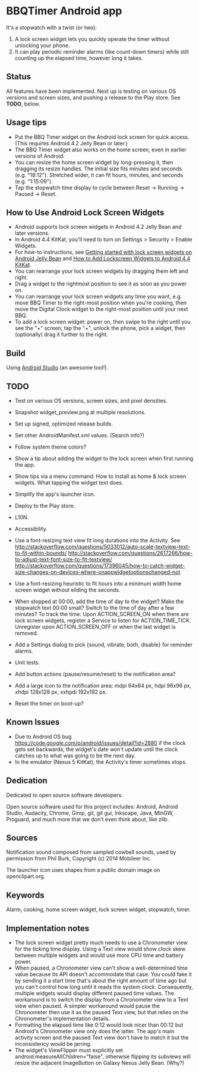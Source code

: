 # BBQTimer Android app

It's a stopwatch with a twist (or two):

1. A lock screen widget lets you quickly operate the timer without unlocking your phone.
2. It can play periodic reminder alarms (like count-down timers) while still counting up the elapsed
   time, however long it takes.

## Status
All features have been implemented. Next up is testing on various OS versions and screen
sizes, and pushing a release to the Play store. See **TODO**, below.

## Usage tips
* Put the BBQ Timer widget on the Android lock screen for quick access. (This requires Android 4.2
  Jelly Bean or later.)
* The BBQ Timer widget also works on the home screen, even in earlier versions of Android.
* You can resize the home screen widget by long-pressing it, then dragging its resize handles.
  The initial size fits minutes and seconds (e.g. "18:12"). Stretched wider, it can fit hours,
  minutes, and seconds (e.g. "1:15:09").
* Tap the stopwatch time display to cycle between Reset -> Running -> Paused -> Reset.

## How to Use Android Lock Screen Widgets
* Android supports lock screen widgets in Android 4.2 Jelly Bean and later versions.
* In Android 4.4 KitKat, you'll need to turn on Settings > Security > Enable Widgets.
* For how-to instructions, see [Getting started with lock screen widgets on Android Jelly
  Bean](http://howto.cnet.com/8301-11310_39-57549747-285/getting-started-with-lock-screen-widgets-on-android-jelly-bean/
  "CNET How To")
  and [How to Add Lockscreen Widgets to Android 4.4
  KitKat](http://www.gottabemobile.com/2013/11/11/add-lockscreen-widgets-android-4-4-kitkat-nexus-5/
  "GottaBe Mobile").
* You can rearrange your lock screen widgets by dragging them left and right.
* Drag a widget to the rightmost position to see it as soon as you power on.
* You can rearrange your lock screen widgets any time you want, e.g. move BBQ Timer to the
  right-most position when you're cooking, then move the Digital Clock widget to the right-most
  position until your next BBQ.
* To add a lock screen widget: power on, then swipe to the right until you see the "+" screen, tap
  the "+", unlock the phone, pick a widget, then (optionally) drag it further to the right.

## Build
Using [Android Studio](http://developer.android.com/sdk/installing/studio.html) (an awesome tool!).

## TODO
* Test on various OS versions, screen sizes, and pixel densities.
* Snapshot widget_preview.png at multiple resolutions.
* Set up signed, optimized release builds.
* Set other AndroidManifest.xml values. (Search info?)
* Follow system theme colors?
* Show a tip about adding the widget to the lock screen when first running the app.
* Show tips via a menu command: How to install as home & lock screen widgets. What tapping the
  widget text does.
* Simplify the app's launcher icon.
* Deploy to the Play store.

* L10N.
* Accessibility.
* Use a font-resizing text view fit long durations into the Activity. See
  http://stackoverflow.com/questions/5033012/auto-scale-textview-text-to-fit-within-bounds/
  http://stackoverflow.com/questions/2617266/how-to-adjust-text-font-size-to-fit-textview/
  http://stackoverflow.com/questions/17396045/how-to-catch-widget-size-changes-on-devices-where-onappwidgetoptionschanged-not
* Use a font-resizing heuristic to fit hours into a minimum width home screen widget without eliding
  the seconds.
* When stopped at 00:00, add the time of day to the widget? Make the stopwatch text 00:00 small?
  Switch to the time of day after a few minutes?
  To track the time: Upon ACTION_SCREEN_ON when there are lock screen widgets, register a Service to
  listen for ACTION_TIME_TICK. Unregister upon ACTION_SCREEN_OFF or when the last widget is removed.
* Add a Settings dialog to pick {sound, vibrate, both, disable} for reminder alarms.

* Unit tests.
* Add button actions (pause/resume/reset) to the notification area?
* Add a large icon to the notification area: mdpi 64x64 px, hdpi 96x96 px, xhdpi 128x128 px,
  xxhpdi 192x192 px.
* Reset the timer on boot-up?

## Known Issues
* Due to Android OS bug https://code.google.com/p/android/issues/detail?id=2880 if the clock gets
  set backwards, the widget's date won't update until the clock catches up to what was going to be
  the next day.
* In the emulator (Nexus 5 KitKat), the Activity's timer sometimes stops.

## Dedication
Dedicated to open source software developers.

Open source software used for this project includes: Android, Android Studio, Audacity, Chrome,
Gimp, git, git gui, Inkscape, Java, MinGW, Proguard, and much more that we don't even think about,
like zlib.

## Sources
Notification sound composed from sampled cowbell sounds, used by permission from Phil Burk,
Copyright (c) 2014 Mobileer Inc.

The launcher icon uses shapes from a public domain image on openclipart.org.

## Keywords
Alarm, cooking, home screen widget, lock screen widget, stopwatch, timer.

## Implementation notes
* The lock screen widget pretty much needs to use a Chronometer view for the ticking time display.
Using a Text view would show clock skew between multiple widgets and would use more CPU time and
battery power.
* When paused, a Chronometer view can't show a well-determined time value because its API doesn't
accommodate that case. You could fake it by sending it a start time that's about the right amount of
time ago but you can't control how long until it reads the system clock. Consequently, multiple
widgets would display different paused time values. The workaround is to switch the display from a
Chronometer view to a Text view when paused. A simpler workaround would pause the Chronometer then
use it as the paused Text view, but that relies on the Chronometer's implementation details.
* Formatting the elapsed time like 0:12 would look nicer than 00:12 but Android's Chronometer view
only does the latter. The app's main activity screen and the paused Text view don't have to match it
but the inconsistency would be jarring.
* The widget's ViewFlipper must explicitly set android:measureAllChildren="false", otherwise
flipping its subviews will resize the adjacent ImageButton on Galaxy Nexus Jelly Bean. (Why?)
